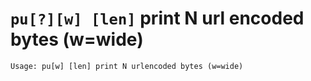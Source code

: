 <!-- TITLE: pu -->

#  `pu[?][w] [len]` print N url encoded bytes (w=wide)


```
Usage: pu[w] [len] print N urlencoded bytes (w=wide)
```
